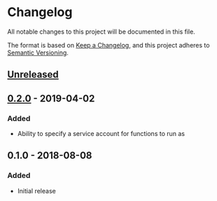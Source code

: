 # Changelog

All notable changes to this project will be documented in this file.

The format is based on [Keep a Changelog][keepachangelog-site],
and this project adheres to [Semantic Versioning][semver-site].


## [Unreleased]

## [0.2.0] - 2019-04-02

### Added

- Ability to specify a service account for functions to run as

## 0.1.0 - 2018-08-08

### Added

- Initial release

[Unreleased]: https://github.com/terraform-google-modules/terraform-google-scheduled-function/compare/v0.2.0...HEAD
[0.2.0]: https://github.com/terraform-google-modules/terraform-google-scheduled-function/compare/v0.1.0...v0.2.0

[keepachangelog-site]: https://keepachangelog.com/en/1.0.0/
[semver-site]: https://semver.org/spec/v2.0.0.html
